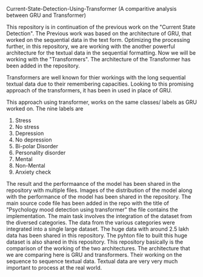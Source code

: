 Current-State-Detection-Using-Transformer
(A comparitive analysis between GRU and Transformer) 

This repository is in continuation of the previous work on the "Current State Detection". The Previous work was based on the architecture of 
GRU, that worked on the sequential data in the text form. 
Optimizing the processing further, in this repository, we are working with the another powerful architecture for the textual data in the 
sequential formatting. Now we will be working with the "Transformers". The architecture of the Transformer has been added in the repository. 

Transformers are well known for thier workings with the long sequential textual data due to their remembering capacities. Looking to this 
promising approach of the transformers, it has been in used in place of GRU. 

This approach using transformer, works on the same classes/ labels as GRU worked on. 
The nine labels are
1. Stress
2. No stress
3. Depression
4. No depression
5. Bi-polar Disorder
6. Personality disorder
7. Mental
8. Non-Mental
9. Anxiety check

The result and the performaance of the model has been shared in the repository with multiple files. Images of the distribution of the  model
along with the performance of the model has been shared in the repository. 
The main source code file has been added in the repo with the title of "Psychology mood detection using transformer" the file contains the implementation.
The main task involves the integration of the dataset from the diversed categories. The data from the various categories were integrated into a single large 
dataset.
The huge data with around 2.5 lakh data has been shared in this repository. The pyhton file to built this huge dataset is also shared in this repository. 
This repository basically is the comparison of the working of the two architectures. The architecture that we are comparing here is GRU and transformers. Their 
working on the sequence to sequence textual data. Textual data are very very much important to process at the real world.
